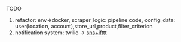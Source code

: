 TODO
1. refactor: env->docker, scraper_logic: pipeline code, config_data: user(location, account),store_url,product,filter_criterion
2. notification system: twilio -> [sns+ifttt](https://github.com/danilop/SNS2IFTTT)

